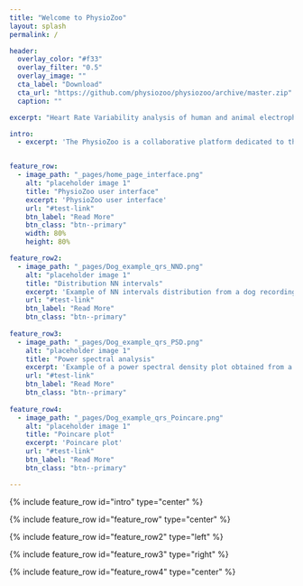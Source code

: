 ```yaml
---
title: "Welcome to PhysioZoo"
layout: splash
permalink: /

header:
  overlay_color: "#f33"
  overlay_filter: "0.5"
  overlay_image: ""
  cta_label: "Download"
  cta_url: "https://github.com/physiozoo/physiozoo/archive/master.zip"
  caption: ""

excerpt: "Heart Rate Variability analysis of human and animal electrophysiological data"

intro: 
  - excerpt: 'The PhysioZoo is a collaborative platform dedicated to the study of the heart rate variability (HRV) in mammals’ electrophysiological recordings.'


feature_row:
  - image_path: "_pages/home_page_interface.png"
    alt: "placeholder image 1"
    title: "PhysioZoo user interface"
    excerpt: 'PhysioZoo user interface'
    url: "#test-link"
    btn_label: "Read More"
    btn_class: "btn--primary"
    width: 80% 
    height: 80%

feature_row2:
  - image_path: "_pages/Dog_example_qrs_NND.png"
    alt: "placeholder image 1"
    title: "Distribution NN intervals"
    excerpt: 'Example of NN intervals distribution from a dog recording'
    url: "#test-link"
    btn_label: "Read More"
    btn_class: "btn--primary"
    
feature_row3:
  - image_path: "_pages/Dog_example_qrs_PSD.png"
    alt: "placeholder image 1"
    title: "Power spectral analysis"
    excerpt: 'Example of a power spectral density plot obtained from a dog NN time series'
    url: "#test-link"
    btn_label: "Read More"
    btn_class: "btn--primary"
    
feature_row4:
  - image_path: "_pages/Dog_example_qrs_Poincare.png"
    alt: "placeholder image 1"
    title: "Poincare plot"
    excerpt: 'Poincare plot'
    url: "#test-link"
    btn_label: "Read More"
    btn_class: "btn--primary"

---
```


{% include feature_row id="intro" type="center" %}

{% include feature_row id="feature_row" type="center" %}

{% include feature_row id="feature_row2" type="left" %}

{% include feature_row id="feature_row3" type="right" %}

{% include feature_row id="feature_row4" type="center" %}
